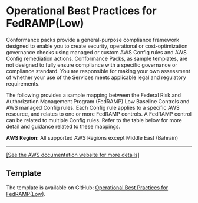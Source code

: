 # Operational Best Practices for FedRAMP\(Low\)<a name="operational-best-practices-for-fedramp-low"></a>

Conformance packs provide a general\-purpose compliance framework designed to enable you to create security, operational or cost\-optimization governance checks using managed or custom AWS Config rules and AWS Config remediation actions\. Conformance Packs, as sample templates, are not designed to fully ensure compliance with a specific governance or compliance standard\. You are responsible for making your own assessment of whether your use of the Services meets applicable legal and regulatory requirements\.

The following provides a sample mapping between the Federal Risk and Authorization Management Program \(FedRAMP\) Low Baseline Controls and AWS managed Config rules\. Each Config rule applies to a specific AWS resource, and relates to one or more FedRAMP controls\. A FedRAMP control can be related to multiple Config rules\. Refer to the table below for more detail and guidance related to these mappings\.

**AWS Region:** All supported AWS Regions except Middle East \(Bahrain\)


****  
[\[See the AWS documentation website for more details\]](http://docs.aws.amazon.com/config/latest/developerguide/operational-best-practices-for-fedramp-low.html)

## Template<a name="fedramp-low-conformance-pack-sample"></a>

The template is available on GitHub: [Operational Best Practices for FedRAMP\(Low\)](https://github.com/awslabs/aws-config-rules/blob/master/aws-config-conformance-packs/Operational-Best-Practices-for-FedRAMP-Low.yaml)\.